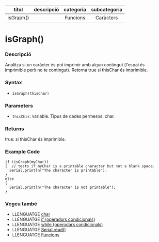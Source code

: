 
| títol | descripció   | categoria  | subcategoria        |
| :---: | :----------: | :--------: | :-----------------: |
| isGraph() | | Funcions | Caràcters |

# isGraph()

### Descripció

Analitza si un caràcter és pot imprimir amb algun contingut (l'espai és imprimible però no te contingut). Retorna true si thisChar és imprimible.

### Syntax

*  `isGraph(thisChar)`

### Parameters

*  `thisChar`: variable. Tipus de dades permesos: char.

### Returns

true: si thisChar és imprimible.

### Example Code

```
if (isGraph(myChar))
{  // tests if myChar is a printable character but not a blank space.
  Serial.println("The character is printable");
}
else
{
  Serial.println("The character is not printable");
}
```

### Vegeu també

*  LLENGUATGE [char](../../Variables/Tipus-dades/char.md)  
*  LLENGUATGE [if (operadors condicionals)](../../Estructura/Control/if.md)  
*  LLENGUATGE [while (operodars condicionals)](../../Estructura/Control/while.md)  
*  LLENGUATGE [Serial.read()](../Comunicacio/Serial/read().md)  
*  LLENGUATGE [Funcions](../Funcions.md)    
